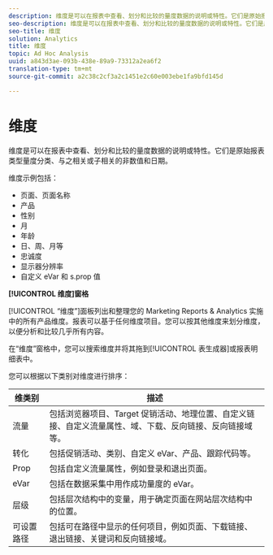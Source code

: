 ```yaml
---
description: 维度是可以在报表中查看、划分和比较的量度数据的说明或特性。它们是原始报表类型量度分类、与之相关或子相关的非数值和日期。
seo-description: 维度是可以在报表中查看、划分和比较的量度数据的说明或特性。它们是原始报表类型量度分类、与之相关或子相关的非数值和日期。
seo-title: 维度
solution: Analytics
title: 维度
topic: Ad Hoc Analysis
uuid: a843d3ae-093b-438e-89a9-73312a2ea6f2
translation-type: tm+mt
source-git-commit: a2c38c2cf3a2c1451e2c60e003ebe1fa9bfd145d

---
```



# 维度

维度是可以在报表中查看、划分和比较的量度数据的说明或特性。它们是原始报表类型量度分类、与之相关或子相关的非数值和日期。

维度示例包括：

* 页面、页面名称
* 产品
* 性别
* 月
* 年龄
* 日、周、月等
* 忠诚度
* 显示器分辨率
* 自定义 eVar 和 s.prop 值

**[!UICONTROL 维度]窗格**

[!UICONTROL “维度”]面板列出和整理您的 Marketing Reports &amp; Analytics 实施中的所有产品维度。报表可以基于任何维度项目。您可以按其他维度来划分维度，以便分析和比较几乎所有内容。

在“维度”窗格中，您可以搜索维度并将其拖到[!UICONTROL 表生成器]或报表明细表中。

您可以根据以下类别对维度进行排序：

| 维类别 | 描述 |
|--- |--- |
| 流量 | 包括浏览器项目、Target 促销活动、地理位置、自定义链接、自定义流量属性、域、下载、反向链接、反向链接域等。 |
| 转化 | 包括促销活动、类别、自定义 eVar、产品、跟踪代码等。 |
| Prop | 包括自定义流量属性，例如登录和退出页面。 |
| eVar | 包括在数据采集中用作成功量度的 eVar。 |
| 层级 | 包括层次结构中的变量，用于确定页面在网站层次结构中的位置。 |
| 可设置路径 | 包括可在路径中显示的任何项目，例如页面、下载链接、退出链接、关键词和反向链接域。 |